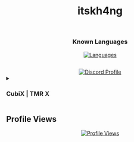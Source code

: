
<header><h1>itskh4ng</h1></header>






<div align="center">
  <h3>Known Languages</h3>
  <a href="https://skillicons.dev">
    <img src="https://skillicons.dev/icons?i=html,css,js,cpp,php" alt="Languages" />
  </a>
</div>



## 

<div align="center">
  <a href="https://discord.com/users/1049145878801293473">
    <img src="https://lanyard.cnrad.dev/api/1049145878801293473" alt="Discord Profile"/>
  </a>
</div>
<details>
    <summary><h3>CubiX | TMR X</h3></summary>
    <br />
    <div align="center">
        <table style="width:100%; border: 0;">
            <tr>
                <td valign="top" width="50%" align="center">
                    <img src="https://raw.githubusercontent.com/itskh4ng/icons/main/logo2.png" alt="Discord Server Stats" style="width:80%; max-width:300px;" />
                    <p>Join our server and become part of the community!</p>
                    <a href="https://discord.gg/cubix">
                        <img src="https://img.shields.io/discord/1031282233882988695?label=Join%20our%20Discord&logo=discord&style=for-the-badge" alt="Discord Invite Link" />
                    </a>
                </td>
                <td valign="top" width="50%" align="center">
                    <img src="https://raw.githubusercontent.com/itskh4ng/icons/refs/heads/main/tmrx.png" alt="TMRX" style="width:80%; max-width:300px;" />
                </td>
            </tr>
        </table>
    </div>
</details>



## Profile Views

<div align="center">
  <a href="https://u8views.com/github/itskh4ng">
    <img src="https://u8views.com/api/v1/github/profiles/172219391/views/day-week-month-total-count.svg" alt="Profile Views"/>
  </a>
</div>


